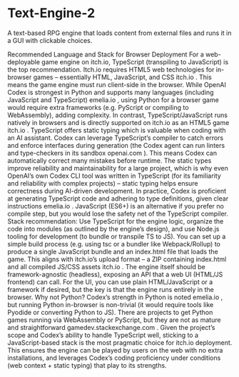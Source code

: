 # Text-Engine-2
A text-based RPG engine that loads content from external files and runs it in a GUI with clickable choices.

Recommended Language and Stack for Browser Deployment
For a web-deployable game engine on itch.io, TypeScript (transpiling to JavaScript) is the top recommendation. Itch.io requires HTML5 web technologies for in-browser games – essentially HTML, JavaScript, and CSS
itch.io
. This means the game engine must run client-side in the browser. While OpenAI Codex is strongest in Python and supports many languages (including JavaScript and TypeScript)
emelia.io
, using Python for a browser game would require extra frameworks (e.g. PyScript or compiling to WebAssembly), adding complexity. In contrast, TypeScript/JavaScript runs natively in browsers and is directly supported on itch.io as an HTML5 game
itch.io
. TypeScript offers static typing which is valuable when coding with an AI assistant. Codex can leverage TypeScript’s compiler to catch errors and enforce interfaces during generation (the Codex agent can run linters and type-checkers in its sandbox
openai.com
). This means Codex can automatically correct many mistakes before runtime. The static types improve reliability and maintainability for a large project, which is why even OpenAI’s own Codex CLI tool was written in TypeScript (for its familiarity and reliability with complex projects) – static typing helps ensure correctness during AI-driven development. In practice, Codex is proficient at generating TypeScript code and adhering to type definitions, given clear instructions
emelia.io
. JavaScript (ES6+) is an alternative if you prefer no compile step, but you would lose the safety net of the TypeScript compiler. Stack recommendation: Use TypeScript for the engine logic, organize the code into modules (as outlined by the engine’s design), and use Node.js tooling for development (to bundle or transpile TS to JS). You can set up a simple build process (e.g. using tsc or a bundler like Webpack/Rollup) to produce a single JavaScript bundle and an index.html file that loads the game. This aligns with itch.io’s upload format – a ZIP containing index.html and all compiled JS/CSS assets
itch.io
. The engine itself should be framework-agnostic (headless), exposing an API that a web UI (HTML/JS frontend) can call. For the UI, you can use plain HTML/JavaScript or a framework if desired, but the key is that the engine runs entirely in the browser. Why not Python? Codex’s strength in Python is noted
emelia.io
, but running Python in-browser is non-trivial (it would require tools like Pyodide or converting Python to JS). There are projects to get Python games running via WebAssembly or PyScript, but they are not as mature and straightforward
gamedev.stackexchange.com
. Given the project’s scope and Codex’s ability to handle TypeScript well, sticking to a JavaScript-based stack is the most pragmatic choice for itch.io deployment. This ensures the engine can be played by users on the web with no extra installations, and leverages Codex’s coding proficiency under conditions (web context + static typing) that play to its strengths.
